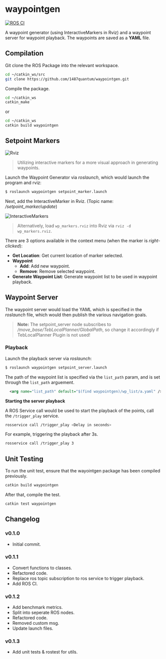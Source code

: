 # waypointgen

[![ROS CI](https://img.shields.io/github/workflow/status/1487quantum/waypointgen/ROS%20CI?label=CI&logo=ros&style=for-the-badge)](https://github.com/1487quantum/waypointgen/actions/workflows/ros_ci.yml)



A waypoint generator (using InteractiveMarkers in Rviz) and a waypoint server for waypoint playback. The waypoints are saved as a **YAML** file.

## Compilation

Git clone the ROS Package into the relevant workspace.

```bash
cd ~/catkin_ws/src
git clone https://github.com/1487quantum/waypointgen.git
```

Compile the package.

```bash
cd ~/catkin_ws
catkin_make
```

or 

```bash
cd ~/catkin_ws
catkin build waypointgen
```

## Setpoint Markers
![Rviz](assets/b.jpg)

> Utilizing interactive markers for a more visual approach in generating waypoints.

Launch the Waypoint Generator via *roslaunch*, which would launch the program and rviz:
```bash
$ roslaunch waypointgen setpoint_marker.launch  
```
Next, add the InteractiveMarker in Rviz. (Topic name: */setpoint_marker/update*)

![InteractiveMarkers](assets/a.jpg)

> Alternatively, load `wp_markers.rviz` into Rviz via `rviz -d wp_markers.rviz`.

There are 3 options available in the context menu (when the marker is _right-clicked_):
- **Get Location**: Get current location of marker selected.
- **Waypoint**
  - **Add**: Add new waypoint.
  - **Remove**: Remove selected waypoint.
- **Generate Waypoint List**: Generate waypoint list to be used in waypoint playback.


## Waypoint Server
The waypoint server would load the YAML which is specified in the *roslaunch* file, which would then publish the various navigation goals.

> **Note:** The setpoint_server node subscribes to */move_base/TebLocalPlanner/GlobalPath*, so change it accordingly if TebLocalPlanner Plugin is not used!

### Playback
Launch the playback server via *roslaunch*:
```bash
$ roslaunch waypointgen setpoint_server.launch  
```
The path of the waypoint list is specified via the `list_path` param, and is set through the `list_path` arguement.
```xml
  <arg name="list_path" default="$(find waypointgen)/wp_list/a.yaml" />
```
**Starting the server playback**

A ROS Service call would be used to start the playback of the points, call the `/trigger_play` service.

```bash
rosservice call /trigger_play <Delay in seconds>
```
For example, triggering the playback after 3s.

```bash
rosservice call /trigger_play 3
```
## Unit Testing

To run the unit test, ensure that the wayointgen package has been compiled previously.

```bash
catkin build waypointgen
```

After that, compile the test.

```bash
catkin test waypointgen
```

## Changelog

### v0.1.0

- Initial commit.

### v0.1.1

- Convert functions to classes.
- Refactored code.
- Replace ros topic subscription to ros service to trigger playback.
- Add ROS CI.

### v0.1.2

- Add benchmark metrics.
- Split into seperate ROS nodes.
- Refactored code.
- Removed custom msg.
- Update launch files.

### v0.1.3

- Add unit tests & rostest for utils.